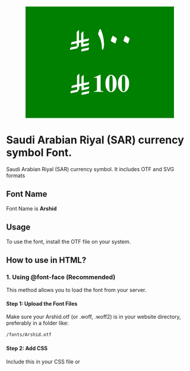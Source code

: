 <p align="center"><a href="#logo"><img src="https://raw.githubusercontent.com/mailmug/saudi-riyal-font/main/img.png" width="400" alt="SAR currency symbol Font"></a></p>


# Saudi Arabian Riyal (SAR) currency symbol Font.  

Saudi Arabian Riyal (SAR) currency symbol.   It includes OTF and SVG formats

## Font Name
Font Name is **Arshid**


## Usage
To use the font, install the OTF file on your system.

## How to use in HTML?

### 1. Using @font-face (Recommended)
This method allows you to load the font from your server.

#### Step 1: Upload the Font Files
Make sure your Arshid.otf (or .woff, .woff2) is in your website directory, preferably in a folder like:

```bash
/fonts/Arshid.otf
```

#### Step 2: Add CSS
Include this in your CSS file or <style> tag:

```css
@font-face {
    font-family: 'Arshid';
    src: url('fonts/Arshid.otf') format('opentype');
    font-weight: normal;
    font-style: normal;
}

.sar{
    font-family: 'Arshid', sans-serif;
}
```

```html
<p><span style="font-family: 'Arshid';">$</span>100</p>

```

### 2. Using Google Drive / CDN (Alternative)
If you upload the font to GitHub or a CDN, you can reference it directly in CSS:

```css
@font-face {
    font-family: 'Arshid';
    src: url('https://your-web-link/Arshid.otf') format('opentype');
}
```